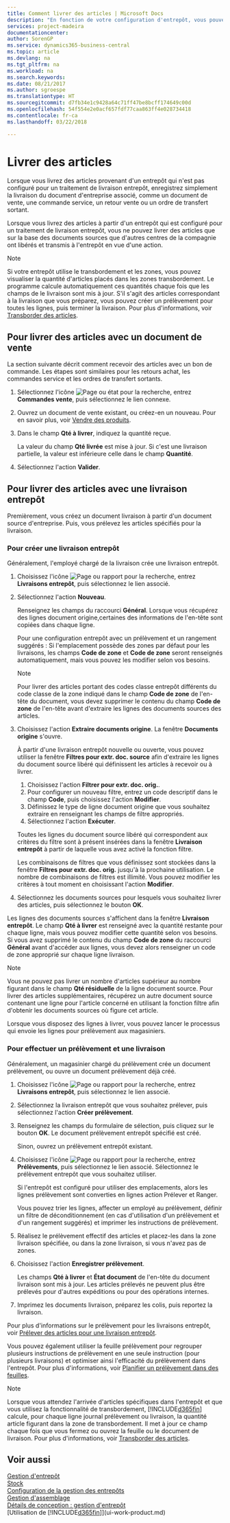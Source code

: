 ```yaml
---
title: Comment livrer des articles | Microsoft Docs
description: "En fonction de votre configuration d'entrepôt, vous pouvez enregistrer la livraison sur le document d'entreprise sortant associé, comme un document de vente, directement, ou vous pouvez utiliser les documents livraison entrepôt qui respectent un flux de travail et s'intègrent à différentes activités entrepôt."
services: project-madeira
documentationcenter: 
author: SorenGP
ms.service: dynamics365-business-central
ms.topic: article
ms.devlang: na
ms.tgt_pltfrm: na
ms.workload: na
ms.search.keywords: 
ms.date: 08/21/2017
ms.author: sgroespe
ms.translationtype: HT
ms.sourcegitcommit: d7fb34e1c9428a64c71ff47be8bcff174649c00d
ms.openlocfilehash: 54f554e2e0acf657fdf77caa863ff4e028734418
ms.contentlocale: fr-ca
ms.lasthandoff: 03/22/2018

---
```

# <a name="ship-items"></a>Livrer des articles
Lorsque vous livrez des articles provenant d'un entrepôt qui n'est pas configuré pour un traitement de livraison entrepôt, enregistrez simplement la livraison du document d'entreprise associé, comme un document de vente, une commande service, un retour vente ou un ordre de transfert sortant.

Lorsque vous livrez des articles à partir d'un entrepôt qui est configuré pour un traitement de livraison entrepôt, vous ne pouvez livrer des articles que sur la base des documents sources que d'autres centres de la compagnie ont libérés et transmis à l'entrepôt en vue d'une action.

> [!NOTE]
> Si votre entrepôt utilise le transbordement et les zones, vous pouvez visualiser la quantité d'articles placés dans les zones transbordement. Le programme calcule automatiquement ces quantités chaque fois que les champs de le livraison sont mis à jour. S'il s'agit des articles correspondant à la livraison que vous préparez, vous pouvez créer un prélèvement pour toutes les lignes, puis terminer la livraison. Pour plus d'informations, voir [Transborder des articles](warehouse-how-to-cross-dock-items.md).

## <a name="to-ship-items-with-a-sales-order"></a>Pour livrer des articles avec un document de vente
La section suivante décrit comment recevoir des articles avec un bon de commande. Les étapes sont similaires pour les retours achat, les commandes service et les ordres de transfert sortants.  
1. Sélectionnez l'icône ![Page ou état pour la recherche](media/ui-search/search_small.png "Page ou état pour la recherche"), entrez **Commandes vente**, puis sélectionnez le lien connexe.
2. Ouvrez un document de vente existant, ou créez-en un nouveau. Pour en savoir plus, voir [Vendre des produits](sales-how-sell-products.md).
3. Dans le champ **Qté à livrer**, indiquez la quantité reçue.

    La valeur du champ **Qté livrée** est mise à jour. Si c'est une livraison partielle, la valeur est inférieure celle dans le champ **Quantité**.
4. Sélectionnez l'action **Valider**.

## <a name="to-ship-items-with-a-warehouse-shipment"></a>Pour livrer des articles avec une livraison entrepôt
Premièrement, vous créez un document livraison à partir d'un document source d'entreprise. Puis, vous prélevez les articles spécifiés pour la livraison.

### <a name="to-create-a-warehouse-shipment"></a>Pour créer une livraison entrepôt
Généralement, l'employé chargé de la livraison crée une livraison entrepôt.
1.  Choisissez l'icône ![Page ou rapport pour la recherche](media/ui-search/search_small.png "icône Page ou rapport pour la recherche"), entrez **Livraisons entrepôt**, puis sélectionnez le lien associé.  
2.  Sélectionnez l'action **Nouveau**.  

    Renseignez les champs du raccourci **Général**. Lorsque vous récupérez des lignes document origine,certaines des informations de l'en-tête sont copiées dans chaque ligne.  

    Pour une configuration entrepôt avec un prélèvement et un rangement suggérés : Si l'emplacement possède des zones par défaut pour les livraisons, les champs **Code de zone** et **Code de zone** seront renseignés automatiquement, mais vous pouvez les modifier selon vos besoins.  

    > [!NOTE]  
    >  Pour livrer des articles portant des codes classe entrepôt différents du code classe de la zone indiqué dans le champ **Code de zone** de l'en-tête du document, vous devez supprimer le contenu du champ **Code de zone** de l'en-tête avant d'extraire les lignes des documents sources des articles.  
3.  Choisissez l'action **Extraire documents origine**. La fenêtre **Documents origine** s'ouvre.

    À partir d'une livraison entrepôt nouvelle ou ouverte, vous pouvez utiliser la fenêtre **Filtres pour extr. doc. source** afin d'extraire les lignes du document source libéré qui définissent les articles à recevoir ou à livrer.

    1. Choisissez l'action **Filtrer pour extr. doc. orig.**.  
    2. Pour configurer un nouveau filtre, entrez un code descriptif dans le champ **Code**, puis choisissez l'action **Modifier**.  
    3. Définissez le type de ligne document origine que vous souhaitez extraire en renseignant les champs de filtre appropriés.  
    4. Sélectionnez l'action **Exécuter**.  

    Toutes les lignes du document source libéré qui correspondent aux critères du filtre sont à présent insérées dans la fenêtre **Livraison entrepôt** à partir de laquelle vous avez activé la fonction filtre.  

    Les combinaisons de filtres que vous définissez sont stockées dans la fenêtre **Filtres pour extr. doc. orig.** jusqu'à la prochaine utilisation. Le nombre de combinaisons de filtres est illimité. Vous pouvez modifier les critères à tout moment en choisissant l'action **Modifier**.

4.  Sélectionnez les documents sources pour lesquels vous souhaitez livrer des articles, puis sélectionnez le bouton **OK**.  

Les lignes des documents sources s'affichent dans la fenêtre **Livraison entrepôt**. Le champ **Qté à livrer** est renseigné avec la quantité restante pour chaque ligne, mais vous pouvez modifier cette quantité selon vos besoins. Si vous avez supprimé le contenu du champ **Code de zone** du raccourci **Général** avant d'accéder aux lignes, vous devez alors renseigner un code de zone approprié sur chaque ligne livraison.  

> [!NOTE]  
>  Vous ne pouvez pas livrer un nombre d'articles supérieur au nombre figurant dans le champ **Qté résiduelle** de la ligne document source. Pour livrer des articles supplémentaires, récupérez un autre document source contenant une ligne pour l'article concerné en utilisant la fonction filtre afin d'obtenir les documents sources où figure cet article.  

Lorsque vous disposez des lignes à livrer, vous pouvez lancer le processus qui envoie les lignes pour prélèvement aux magasiniers.

### <a name="to-pick-and-ship"></a>Pour effectuer un prélèvement et une livraison
Généralement, un magasinier chargé du prélèvement crée un document prélèvement, ou ouvre un document prélèvement déjà créé.
1. Choisissez l'icône ![Page ou rapport pour la recherche](media/ui-search/search_small.png "icône Page ou rapport pour la recherche"), entrez **Livraisons entrepôt**, puis sélectionnez le lien associé.
2. Sélectionnez la livraison entrepôt que vous souhaitez prélever, puis sélectionnez l'action **Créer prélèvement**.
3. Renseignez les champs du formulaire de sélection, puis cliquez sur le bouton **OK**. Le document prélèvement entrepôt spécifié est créé.

    Sinon, ouvrez un prélèvement entrepôt existant.
4. Choisissez l'icône ![Page ou rapport pour la recherche](media/ui-search/search_small.png "icône Page ou rapport pour la recherche"), entrez **Prélèvements**, puis sélectionnez le lien associé. Sélectionnez le prélèvement entrepôt que vous souhaitez utiliser.

    Si l'entrepôt est configuré pour utiliser des emplacements, alors les lignes prélèvement sont converties en lignes action Prélever et Ranger.

    Vous pouvez trier les lignes, affecter un employé au prélèvement, définir un filtre de déconditionnement (en cas d'utilisation d'un prélèvement et d'un rangement suggérés) et imprimer les instructions de prélèvement.

5. Réalisez le prélèvement effectif des articles et placez-les dans la zone livraison spécifiée, ou dans la zone livraison, si vous n'avez pas de zones.
6. Choisissez l'action **Enregistrer prélèvement**.

    Les champs **Qté à livrer** et **État document** de l'en-tête du document livraison sont mis à jour. Les articles prélevés ne peuvent plus être prélevés pour d'autres expéditions ou pour des opérations internes.
7. Imprimez les documents livraison, préparez les colis, puis reportez la livraison.

Pour plus d'informations sur le prélèvement pour les livraisons entrepôt, voir [Prélever des articles pour une livraison entrepôt](warehouse-how-to-pick-items-for-warehouse-shipment.md).

Vous pouvez également utiliser la feuille prélèvement pour regrouper plusieurs instructions de prélèvement en une seule instruction (pour plusieurs livraisons) et optimiser ainsi l'efficacité du prélèvement dans l'entrepôt. Pour plus d'informations, voir [Planifier un prélèvement dans des feuilles](warehouse-how-to-plan-picks-in-worksheets.md).

> [!NOTE]
> Lorsque vous attendez l'arrivée d'articles spécifiques dans l'entrepôt et que vous utilisez la fonctionnalité de transbordement, [!INCLUDE[d365fin](includes/d365fin_md.md)] calcule, pour chaque ligne journal prélèvement ou livraison, la quantité article figurant dans la zone de transbordement. Il met à jour ce champ chaque fois que vous fermez ou ouvrez la feuille ou le document de livraison. Pour plus d'informations, voir [Transborder des articles](warehouse-how-to-cross-dock-items.md).

## <a name="see-also"></a>Voir aussi  
[Gestion d'entrepôt](warehouse-manage-warehouse.md)  
[Stock](inventory-manage-inventory.md)  
[Configuration de la gestion des entrepôts](warehouse-setup-warehouse.md)     
[Gestion d'assemblage](assembly-assemble-items.md)    
[Détails de conception : gestion d'entrepôt](design-details-warehouse-management.md)  
[Utilisation de [!INCLUDE[d365fin](includes/d365fin_md.md)]](ui-work-product.md)


